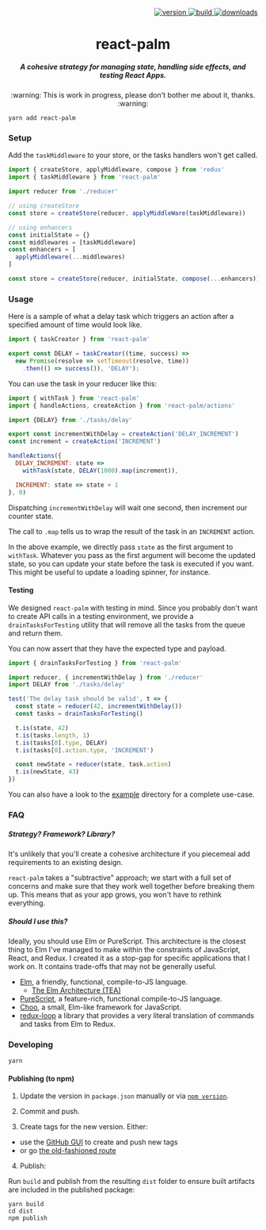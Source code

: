 <p align="right">
  <a href="https://npmjs.org/package/react-palm">
    <img src="https://img.shields.io/npm/v/react-palm.svg?style=flat-square" alt="version" />
  </a>
  <a href="https://travis-ci.org/btford/react-palm">
    <img src="https://img.shields.io/travis/btford/react-palm/master.svg?style=flat-square" alt="build" />
  </a>
  <a href="https://npmjs.org/package/react-palm">
    <img src="https://img.shields.io/npm/dm/react-palm.svg?style=flat-square" alt="downloads" />
  </a>
</p>

<h1 align="center">react-palm</h1>
<h5 align="center">A cohesive strategy for managing state, handling side effects, and testing React Apps.</h5>

<p align="center">:warning: This is work in progress, please don't bother me about it, thanks. :warning:</p>

    yarn add react-palm


### Setup

Add the `taskMiddleware` to your store, or the tasks handlers won't get called.

```javascript
import { createStore, applyMiddleware, compose } from 'redux'
import { taskMiddleware } from 'react-palm'

import reducer from './reducer'

// using createStore
const store = createStore(reducer, applyMiddleWare(taskMiddleware))

// using enhancers
const initialState = {}
const middlewares = [taskMiddleware]
const enhancers = [
  applyMiddleware(...middlewares)
]

const store = createStore(reducer, initialState, compose(...enhancers))
```


### Usage

Here is a sample of what a delay task which triggers an action after a
specified amount of time would look like.

```javascript
import { taskCreator } from 'react-palm'

export const DELAY = taskCreator((time, success) =>
  new Promise(resolve => setTimeout(resolve, time))
    .then(() => success()), 'DELAY');
```

You can use the task in your reducer like this:

```javascript
import { withTask } from 'react-palm'
import { handleActions, createAction } from 'react-palm/actions'

import {DELAY} from './tasks/delay'

export const incrementWithDelay = createAction('DELAY_INCREMENT')
const increment = createAction('INCREMENT')

handleActions({
  DELAY_INCREMENT: state =>
    withTask(state, DELAY(1000).map(increment)),

  INCREMENT: state => state + 1
}, 0)
```

Dispatching `incrementWithDelay` will wait one second, then increment our counter state.

The call to `.map` tells us to wrap the result of the task in an `INCREMENT` action.

In the above example, we directly pass `state` as the first argument to `withTask`.
Whatever you pass as the first argument will become the updated state, so you
can update your state before the task is executed if you want. This might be useful
to update a loading spinner, for instance.

#### Testing

We designed `react-palm` with testing in mind. Since you probably don't want
to create API calls in a testing environment, we provide a `drainTasksForTesting`
utility that will remove all the tasks from the queue and return them.

You can now assert that they have the expected type and payload.

```javascript
import { drainTasksForTesting } from 'react-palm'

import reducer, { incrementWithDelay } from './reducer'
import DELAY from './tasks/delay'

test('The delay task should be valid', t => {
  const state = reducer(42, incrementWithDelay())
  const tasks = drainTasksForTesting()

  t.is(state, 42)
  t.is(tasks.length, 1)
  t.is(tasks[0].type, DELAY)
  t.is(tasks[0].action.type, 'INCREMENT')

  const newState = reducer(state, task.action)
  t.is(newState, 43)
})
```

You can also have a look to the [example](./example) directory for a complete
use-case.

### FAQ

##### Strategy? Framework? Library?

It's unlikely that you'll create a cohesive architecture if you piecemeal add requirements to
an existing design.

`react-palm` takes a "subtractive" approach; we start with a full set of concerns and make sure
that they work well together before breaking them up.
This means that as your app grows, you won't have to rethink everything.

##### Should I use this?

Ideally, you should use Elm or PureScript. This architecture is the closest thing to Elm I've managed to
make within the constraints of JavaScript, React, and Redux. I created it as a stop-gap for
specific applications that I work on. It contains trade-offs that may not be generally useful.

- [Elm](http://elm-lang.org), a friendly, functional, compile-to-JS language.
  - [The Elm Architecture (TEA)](https://guide.elm-lang.org/architecture/)
- [PureScript](http://www.purescript.org/), a feature-rich, functional compile-to-JS language.
- [Choo](https://github.com/yoshuawuyts/choo), a small, Elm-like framework for JavaScript.
- [redux-loop](https://github.com/redux-loop/redux-loop) a library that provides a very literal translation of commands and tasks from Elm to Redux.

### Developing

```
yarn
```

#### Publishing (to npm)

1. Update the version in `package.json` manually or via [`npm version`](https://docs.npmjs.com/getting-started/publishing-npm-packages#how-to-update-the-version-number).

2. Commit and push.

3. Create tags for the new version. Either:
  - use the [GitHub GUI](https://github.com/btford/react-palm/releases/new) to create and push new tags
  - or go [the old-fashioned route](https://git-scm.com/book/en/v2/Git-Basics-Tagging)

4. Publish:

Run `build` and publish from the resulting `dist` folder to ensure built artifacts are included in the published package:

```
yarn build
cd dist
npm publish
```

